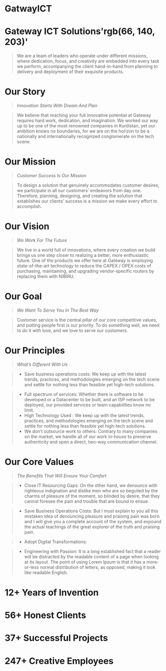 # GatwayICT

# Gateway ICT Solutions'rgb(66, 140, 203)'

> We are a team of leaders who operate under different missions, where dedication, focus, and creativity are
embedded into every task we perform, accompanying the client hand-in-hand from planning to delivery
and deployment of their exquisite products.

# Our Story 
> *Innovation Starts With Dream And Plan*

> We believe that reaching your full innovative potential at Gateway requires hard work, dedication, and imagination. We worked our way up to be one of the most renowned companies in Kurdistan, yet our ambition knows no boundaries, for we are on the horizon to be a nationally and internationally recognized conglomerate on the tech scene.

# Our Mission 
> *Customer Success Is Our Mission*

> To design a solution that genuinely accommodates customer desires, we participate in all our customers’ endeavors from day one. Therefore, planning, designing, and creating the solution that establishes our clients’ success is a mission we make every effort to accomplish.

# Our Vision 
> *We Work For The Future*

> We live in a world full of innovations, where every creation we build brings us one step closer to realizing a better, more enthusiastic future. One of the products we offer here at Gateway is employing state-of-the-art technology to reduce the CAPEX / OPEX costs of purchasing, maintaining, and upgrading vendor-specific routers by replacing them with NIBIRU.

# Our Goal 
> *We Want To Serve You In The Best Way*

> Customer service is the central pillar of our core competitive values, and putting people first is our priority. To do something well, we need to do it with love, and we love to serve our customers.

# Our Principles
> *What’s Different With Us*

> - Save business operations costs:
We keep up with the latest trends, practices, and methodologies emerging on the tech scene and settle for nothing less than feasible yet high-tech solutions.

> - Full spectrum of services:
Whether there is software to be developed or a Datacenter to be built, and an ISP network to be deployed, our provided services or team capabilities know no limit.
> - High Technology Used : We keep up with the latest trends, practices, and methodologies emerging on the tech scene and settle for nothing less than feasible yet high-tech solutions.
> - We don’t outsource work to others: Contrary to many companies on the market, we handle all of our work in-house to preserve authenticity and open a direct, two-way communication channel.


# Our Core Values
> *The Benefits That Will Ensure Your Comfort*

> - Close IT Resourcing Gaps: On the other hand, we denounce with righteous indignation and dislike men who are so beguiled by the charms of pleasure of the moment, so blinded by desire, that they cannot foresee the pain and trouble that are bound to ensue.

> - Save Business
Operations Costs: But I must explain to you all this mistaken idea of denouncing pleasure and praising pain was born and I will give you a complete account of the system, and expound the actual teachings of the great explorer of the truth and praising pain.

> - Adopt Digital Transformations: 

> - Engineering with Passion: It is a long established fact that a reader will be distracted by the readable content of a page when looking at its layout. The point of using Lorem Ipsum is that it has a more-or-less normal distribution of letters, as opposed, making it look like readable English.


# 12+ Years of Invention
# 56+ Honest Clients
# 37+ Successful Projects
# 247+ Creative Employees
